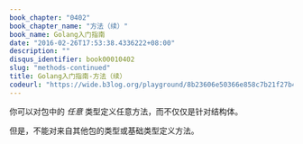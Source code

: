 ```yaml
---
book_chapter: "0402"
book_chapter_name: "方法（续）"
book_name: Golang入门指南
date: "2016-02-26T17:53:38.4336222+08:00"
description: ""
disqus_identifier: book00010402
slug: "methods-continued"
title: Golang入门指南-方法（续）
codeurl: "https://wide.b3log.org/playground/8b23606e50366e858c7b21f27b49d099.go"
---
```

你可以对包中的 _任意_ 类型定义任意方法，而不仅仅是针对结构体。

但是，不能对来自其他包的类型或基础类型定义方法。

<!-- ```go
package main

import (
	"fmt"
	"math"
)

type MyFloat float64

func (f MyFloat) Abs() float64 {
	if f < 0 {
		return float64(-f)
	}
	return float64(f)
}

func main() {
	f := MyFloat(-math.Sqrt2)
	fmt.Println(f.Abs())
}

``` -->

